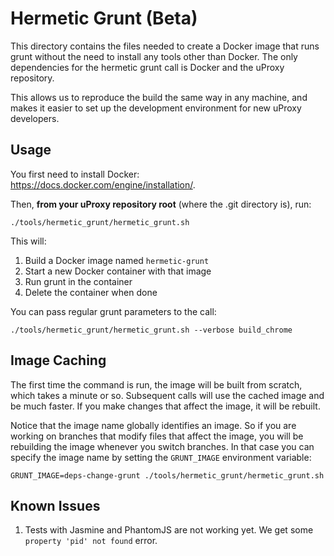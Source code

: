 # Hermetic Grunt (Beta)

This directory contains the files needed to create a Docker image that runs
grunt without the need to install any tools other than Docker. The only
dependencies for the hermetic grunt call is Docker and the uProxy repository.

This allows us to reproduce the build the same way in any machine, and makes it
easier to set up the development environment for new uProxy developers.

## Usage

You first need to install Docker: https://docs.docker.com/engine/installation/.

Then, **from your uProxy repository root** (where the .git directory is), run:
````
./tools/hermetic_grunt/hermetic_grunt.sh
````

This will:
1. Build a Docker image named `hermetic-grunt`
1. Start a new Docker container with that image
1. Run grunt in the container
1. Delete the container when done

You can pass regular grunt parameters to the call:
````
./tools/hermetic_grunt/hermetic_grunt.sh --verbose build_chrome
````

## Image Caching

The first time the command is run, the image will be built from scratch, which
takes a minute or so. Subsequent calls will use the cached image and be
much faster. If you make changes that affect the image, it will be rebuilt.

Notice that the image name globally identifies an image. So if you are working
on branches that modify files that affect the image, you will be rebuilding the
image whenever you switch branches. In that case you can specify the image name
by setting the `GRUNT_IMAGE` environment variable:
````
GRUNT_IMAGE=deps-change-grunt ./tools/hermetic_grunt/hermetic_grunt.sh
````

## Known Issues

1. Tests with Jasmine and PhantomJS are not working yet. We get some `property
'pid' not found` error.
